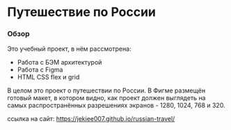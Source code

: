 # Путешествие по России

### Обзор
Это учебный проект, в нём рассмотрена:
* Работа с БЭМ архитектурой
* Работа с Figma
* HTML CSS flex и grid

В целом это проект о путешествии по России.
В Фигме размещён готовый макет, в котором видно, как проект должен выглядеть на самых распространённых разрешениях экранов - 1280, 1024, 768 и 320.

ссылка на сайт:
https://jekiee007.github.io/russian-travel/